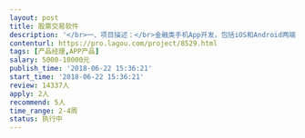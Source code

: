 ```yaml
---                
layout: post       
title: 股票交易软件           
description: '</br>一、项目描述：</br>金融类手机App开发，包括iOS和Android两端，稳定的K线图体验</br></br>投资组合的形式展示组合持仓，实时加载成交明细，进行收益展示。</br>对于交易本身又有模拟和实盘之分，模拟交易重在趣味性和竞技性；</br></br>实盘交易则重在展示性和互动性。</br></br>可以独立测试金融方案回放试预演，计划和成长。</br>激励行社区配套，按方案或数据提供者，提供营销激励,分享方案</br></br>二、主要功能点：</br>股票，期货K线图，金融分析，大V观点，策略使用，交易</br></br>三、可参考产品：</br>参考指数天下、非常策略、股票配资宝、翻翻配资、长牛策略</br></br>四、人员要求：</br>1、有金融App产品的开发经验；</br>2、精通VUE框架，HTML5混合开发</br>3、良好的沟通能力和契约精神。</br>'     
contenturl: https://pro.lagou.com/project/8529.html      
tags: [产品经理,APP产品]            
salary: 5000-10000元          
publish_time: '2018-06-22 15:36:21'         
start_time: '2018-06-22 15:36:21'           
review: 14337人                   
apply: 2人                   
recommend: 5人                   
time_range: 2-4周              
status: 执行中                  
---                 
```

